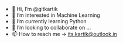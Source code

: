 - 👋 Hi, I’m @gitkartik
- 👀 I’m interested in Machine Learning
- 🌱 I’m currently learning Python
- 💞️ I’m looking to collaborate on ...
- 📫 How to reach me -> its.kartik@outlook.in

<!---
gitkartik/gitkartik is a ✨ special ✨ repository because its `README.md` (this file) appears on your GitHub profile.
You can click the Preview link to take a look at your changes.
--->
